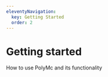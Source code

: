 ```yaml
---
eleventyNavigation:
  key: Getting Started
  order: 2
--- 
```

# Getting started

How to use PolyMc and its functionality